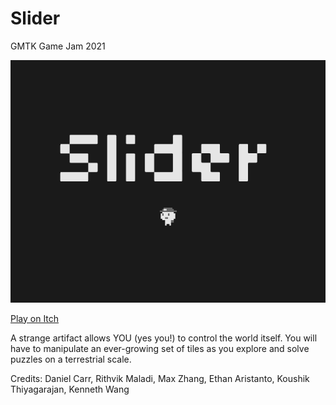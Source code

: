 # Slider
GMTK Game Jam 2021

![Image](Slider/Assets/Sprites/title.png?raw=true "Title")

[Play on Itch](https://randomerz.itch.io/slider)

A strange artifact allows YOU (yes you!) to control the world itself. You will have to manipulate an ever-growing set of tiles as you explore and solve puzzles on a terrestrial scale.

Credits: Daniel Carr, Rithvik Maladi, Max Zhang, Ethan Aristanto, Koushik Thiyagarajan, Kenneth Wang
